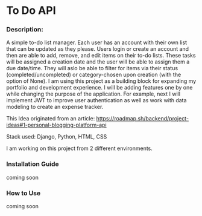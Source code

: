 # To Do API

### Description:
A simple to-do list manager. Each user has an account with their own list that can be updated as they please. Users login or create an account and then are able to add, remove, and edit items on their to-do lists. These tasks will be assigned a creation date and the user will be able to assign them a due date/time. They will aslo be able to filter for items via their status (completed/uncompleted) or category-chosen upon creation (with the option of None). I am using this project as a building block for expanding my portfolio and development experience. I will be adding features one by one while changing the purpose of the application. For example, next I will implement JWT to improve user authentication as well as work with data modeling to create an expense tracker. 

This Idea originated from an article: https://roadmap.sh/backend/project-ideas#1-personal-blogging-platform-api

Stack used: Django, Python, HTML, CSS

I am working on this project from 2 different environments.

### Installation Guide

coming soon

### How to Use

coming soon
